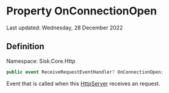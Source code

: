 # Property OnConnectionOpen
Last updated: Wednesday, 28 December 2022

## Definition
Namespace: Sisk.Core.Http

```csharp
public event ReceiveRequestEventHandler? OnConnectionOpen;
```

Event that is called when this [HttpServer](/spec/Sisk/Core/Http/HttpServer) receives an request.

